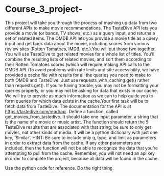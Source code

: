 # Course_3_project-
This project will take you through the process of mashing up data from two different APIs to make movie recommendations. The TasteDive API lets you provide a movie 
(or bands, TV shows, etc.) as a query input, and returns a set of related items. The OMDB API lets you provide a movie title as a query input and get back data about
the movie, including scores from various review sites (Rotten Tomatoes, IMDB, etc.).You will put those two together. You will use TasteDive to get related movies for 
a whole list of titles. You’ll combine the resulting lists of related movies, and sort them according to their Rotten Tomatoes scores (which will require making API 
calls to the OMDB API.)To avoid problems with rate limits and site accessibility, we have provided a cache file with results for all the queries you need to make to 
both OMDB and TasteDive. Just use requests_with_caching.get() rather than requests.get(). If you’re having trouble, you may not be formatting your queries properly,
or you may not be asking for data that exists in our cache. We will try to provide as much information as we can to help guide you to form queries for which data exists
in the cache.Your first task will be to fetch data from TasteDive. The documentation for the API is at https://tastedive.com/read/api. Define a function, called
get_movies_from_tastedive. It should take one input parameter, a string that is the name of a movie or music artist. The function should return the 5 TasteDive
results that are associated with that string; be sure to only get movies, not other kinds of media. It will be a python dictionary with just one key, ‘Similar’.
HINT: Be sure to include only q, type, and limit as parameters in order to extract data from the cache. If any other parameters are included, then the function will
not be able to recognize the data that you’re attempting to pull from the cache. Remember, you will not need an api key in order to complete the project, because all 
data will be found in the cache.

Use the python code for reference. Do the right thing.
